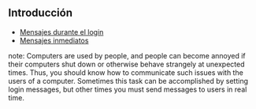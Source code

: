 ## Introducción

* [Mensajes durante el login](#/7/1)
* [Mensajes inmediatos](#/7/4)

note:
Computers are used by people, and people can become annoyed if their computers shut down or otherwise
behave strangely at unexpected times. Thus, you should know how to communicate such issues with the users of a
computer. Sometimes this task can be accomplished by setting login messages, but other times you must send
messages to users in real time.
